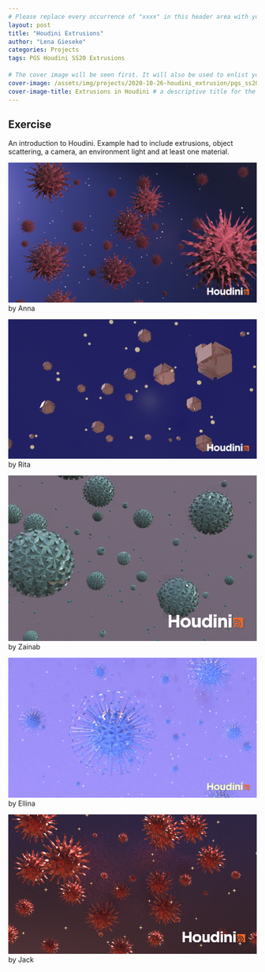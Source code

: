 ```yaml
---
# Please replace every occurrence of "xxxx" in this header area with your personal information.
layout: post
title: "Houdini Extrusions"
author: "Lena Gieseke"
categories: Projects
tags: PGS Houdini SS20 Extrusions

# The cover image will be seen first. It will also be used to enlist your project amonst others.
cover-image: /assets/img/projects/2020-10-26-houdini_extrusion/pgs_ss20_tutorial_01_nurmukhametova.png # choose your desired image file format — must be supported by web browsers — only one
cover-image-title: Extrusions in Houdini # a descriptive title for the image
---
```


## Exercise

An introduction to Houdini. Example had to include extrusions, object scattering, a camera, an environment light and at least one material.

![pgs_ss20_tutorial_01_tariq](/assets/img/projects/2020-10-26-houdini_extrusion/pgs_ss20_tutorial_01_eschenbacher.png)  
by Anna

![virusbolygo3](/assets/img/projects/2020-10-26-houdini_extrusion/virusbolygo3.png)  
by Rita

![pgs_ss20_tutorial_01_tariq](/assets/img/projects/2020-10-26-houdini_extrusion/pgs_ss20_tutorial_01_tariq.png)  
by Zainab

![pgs_ss20_tutorial_01_nurmukhametova](/assets/img/projects/2020-10-26-houdini_extrusion/pgs_ss20_tutorial_01_nurmukhametova.png)  
by Ellina

![pgs_ss20_tutorial_01_lai](/assets/img/projects/2020-10-26-houdini_extrusion/pgs_ss20_tutorial_01_lai.png)  
by Jack

